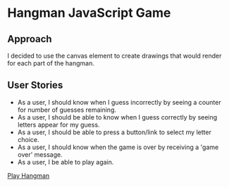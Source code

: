 # Hangman JavaScript Game

## Approach
I decided to use the canvas element to create drawings that would render for each part of the hangman.

## User Stories
* As a user, I should know when I guess incorrectly by seeing a counter for number of guesses remaining.
* As a user, I should be able to know when I guess correctly by seeing letters appear for my guess.
* As a user, I should be able to press a button/link to select my letter choice.
* As a user, I should know when the game is over by receiving a 'game over' message.
* As a user, I be able to play again.

<a href="https://megancoyle.github.io/hangman/">Play Hangman</a>
